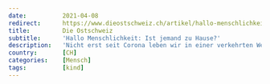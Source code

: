 ```yaml
---
date:          2021-04-08
redirect:      https://www.dieostschweiz.ch/artikel/hallo-menschlichkeit-ist-jemand-zu-hause-PJna8ga
title:         Die Ostschweiz
subtitle:      'Hallo Menschlichkeit: Ist jemand zu Hause?'
description:   'Nicht erst seit Corona leben wir in einer verkehrten Welt. Aber heute müssen wir uns fragen: '
country:       [CH]
categories:    [Mensch]
tags:          [kind]
---
```

